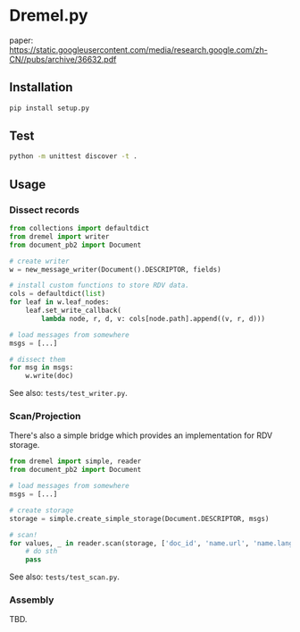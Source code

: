 # Dremel.py

paper: https://static.googleusercontent.com/media/research.google.com/zh-CN//pubs/archive/36632.pdf


## Installation
```bash
pip install setup.py
```

## Test
```bash
python -m unittest discover -t .
```

## Usage

### Dissect records
```python
from collections import defaultdict
from dremel import writer
from document_pb2 import Document

# create writer
w = new_message_writer(Document().DESCRIPTOR, fields)

# install custom functions to store RDV data.
cols = defaultdict(list)
for leaf in w.leaf_nodes:
    leaf.set_write_callback(
        lambda node, r, d, v: cols[node.path].append((v, r, d)))

# load messages from somewhere
msgs = [...]

# dissect them
for msg in msgs:
    w.write(doc)
```

See also: `tests/test_writer.py`.

### Scan/Projection
There's also a simple bridge which provides an implementation for RDV storage.

```python
from dremel import simple, reader
from document_pb2 import Document

# load messages from somewhere
msgs = [...]

# create storage
storage = simple.create_simple_storage(Document.DESCRIPTOR, msgs)

# scan!
for values, _ in reader.scan(storage, ['doc_id', 'name.url', 'name.language.code']):
    # do sth
    pass
```

See also: `tests/test_scan.py`.

### Assembly
TBD.
